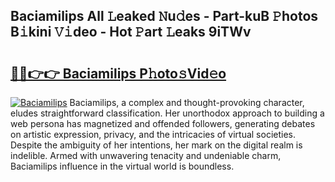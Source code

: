 ## Baciamilips All 𝙻eaked 𝙽u𝚍es - Part-kuB 𝙿hotos B𝚒kini 𝚅𝚒deo - Hot 𝙿art 𝙻eaks 9iTWv

# <h2><a href="http://ld64a3.urlbe.top/?page=Baciamilips">🔗🔗👉👉 Baciamilips P𝚑oto𝚜Vid𝚎o</a></h2>

[![Baciamilips](https://i.imgur.com/eBuTRDB.gif)](http://ld64a3.urlbe.top/?page=Baciamilips)
Baciamilips, a complex and thought-provoking character, eludes straightforward classification. Her unorthodox approach to building a web persona has magnetized and offended followers, generating debates on artistic expression, privacy, and the intricacies of virtual societies. Despite the ambiguity of her intentions, her mark on the digital realm is indelible. Armed with unwavering tenacity and undeniable charm, Baciamilips influence in the virtual world is boundless.
